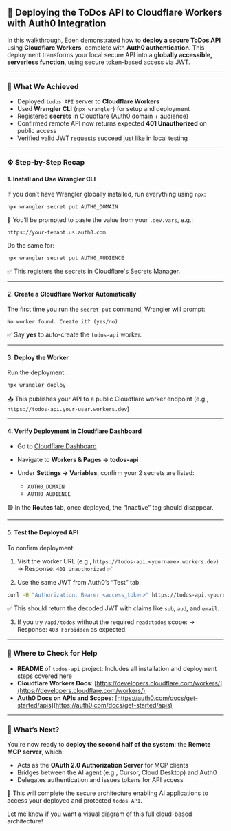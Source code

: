 ## 🚀 Deploying the ToDos API to Cloudflare Workers with Auth0 Integration

In this walkthrough, Eden demonstrated how to **deploy a secure ToDos API** using **Cloudflare Workers**, complete with **Auth0 authentication**. This deployment transforms your local secure API into a **globally accessible, serverless function**, using secure token-based access via JWT.

---

### 🧱 What We Achieved

- Deployed `todos API` server to **Cloudflare Workers**
- Used **Wrangler CLI** (`npx wrangler`) for setup and deployment
- Registered **secrets** in Cloudflare (Auth0 domain + audience)
- Confirmed remote API now returns expected **401 Unauthorized** on public access
- Verified valid JWT requests succeed just like in local testing

---

### ⚙️ Step-by-Step Recap

#### 1. **Install and Use Wrangler CLI**

If you don’t have Wrangler globally installed, run everything using `npx`:

```bash
npx wrangler secret put AUTH0_DOMAIN
```

📌 You’ll be prompted to paste the value from your `.dev.vars`, e.g.:

```
https://your-tenant.us.auth0.com
```

Do the same for:

```bash
npx wrangler secret put AUTH0_AUDIENCE
```

✅ This registers the secrets in Cloudflare's [Secrets Manager](https://developers.cloudflare.com/workers/configuration/secrets/).

---

#### 2. **Create a Cloudflare Worker Automatically**

The first time you run the `secret put` command, Wrangler will prompt:

```
No worker found. Create it? (yes/no)
```

✅ Say **yes** to auto-create the `todos-api` worker.

---

#### 3. **Deploy the Worker**

Run the deployment:

```bash
npx wrangler deploy
```

📤 This publishes your API to a public Cloudflare worker endpoint (e.g., `https://todos-api.your-user.workers.dev`)

---

#### 4. **Verify Deployment in Cloudflare Dashboard**

- Go to [Cloudflare Dashboard](https://dash.cloudflare.com/)
- Navigate to **Workers & Pages → todos-api**
- Under **Settings → Variables**, confirm your 2 secrets are listed:

  - `AUTH0_DOMAIN`
  - `AUTH0_AUDIENCE`

🟢 In the **Routes** tab, once deployed, the “Inactive” tag should disappear.

---

#### 5. **Test the Deployed API**

To confirm deployment:

1. Visit the worker URL (e.g., `https://todos-api.<yourname>.workers.dev`)
   → Response: `401 Unauthorized` ✅

2. Use the same JWT from Auth0’s “Test” tab:

```bash
curl -H "Authorization: Bearer <access_token>" https://todos-api.<yourname>.workers.dev/api/me
```

✅ This should return the decoded JWT with claims like `sub`, `aud`, and `email`.

3. If you try `/api/todos` without the required `read:todos` scope:
   → Response: `403 Forbidden` as expected.

---

### 📘 Where to Check for Help

- **README** of `todos-api` project:
  Includes all installation and deployment steps covered here
- **Cloudflare Workers Docs**:
  [https://developers.cloudflare.com/workers/](https://developers.cloudflare.com/workers/)
- **Auth0 Docs on APIs and Scopes**:
  [https://auth0.com/docs/get-started/apis](https://auth0.com/docs/get-started/apis)

---

### 🔄 What’s Next?

You're now ready to **deploy the second half of the system**: the **Remote MCP server**, which:

- Acts as the **OAuth 2.0 Authorization Server** for MCP clients
- Bridges between the AI agent (e.g., Cursor, Cloud Desktop) and Auth0
- Delegates authentication and issues tokens for API access

📌 This will complete the secure architecture enabling AI applications to access your deployed and protected `todos API`.

Let me know if you want a visual diagram of this full cloud-based architecture!
